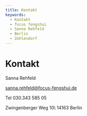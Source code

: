 ```yaml
---
title: Kontakt
keywords:
  - Kontakt
  - focus fengshui
  - Sanna Rehfeld
  - Berlin
  - Zehlendorf
---
```


# Kontakt

Sanna Rehfeld


<sanna.rehfeld@focus-fengshui.de>

Tel 030.343 585 05

Zwingenberger Weg 10\\
14163 Berlin
